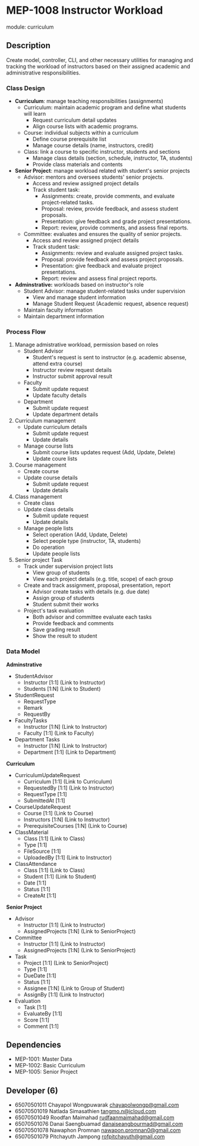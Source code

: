 # MEP-1008 Instructor Workload

module: curriculum

## Description
Create model, controller, CLI, and other necessary utilities for managing and tracking the workload of instructors based on their assigned academic and administrative responsibilities.

### Class Design
- **Curriculum**: manage teaching responsibilities (assignments)
    - Curriculum: maintain academic program and define what students will learn
        - Request curriculum detail updates
        - Align course lists with academic programs.
    - Course: individual subjects within a curriculum
        - Define course prerequisite list
        - Manage course details (name, instructors, credit)
    - Class: link a course to specific instructor, students and sections
        - Manage class details (section, schedule, instructor, TA, students)
        - Provide class materials and contents
- **Senior Project**: manage workload related with student's senior projects
    - Advisor: mentors and oversees students' senior projects.
        - Access and review assigned project details
        - Track student task:
            - Assignments: create, provide comments, and evaluate project-related tasks.
            - Proposal: review, provide feedback, and assess student proposals.
            - Presentation: give feedback and grade project presentations.
            - Report: review, provide comments, and assess final reports.
    - Committee: evaluates and ensures the quality of senior projects.
        - Access and review assigned project details
        - Track student task:
            - Assignments: review and evaluate assigned project tasks.
            - Proposal: provide feedback and assess project proposals.
            - Presentation: give feedback and evaluate project presentations.
            - Report: review and assess final project reports.
- **Adminstrative:** workloads based on instructor's role
    - Student Advisor: manage student-related tasks under supervision
        - View and manage student information
        - Manage Student Request (Academic request, absence request)
    - Maintain faculty information
    - Maintain department information

### Process Flow
1. Manage admistrative workload, permission based on roles
    - Student Advisor
        - Student's request is sent to instructor (e.g. academic absense, attend extra course)
        - Instructor review request details
        - Instructor submit approval result
    - Faculty
        - Submit update request
        - Update faculty details
    - Department
        - Submit update request
        - Update department details
2. Curriculum management
    - Update curriculum details
        - Submit update request
        - Update details
    - Manage course lists
        - Submit course lists updates request (Add, Update, Delete)
        - Update coure lists
3. Course management
    - Create course
    - Update course details
        - Submit update request
        - Update details
4. Class management
    - Create class
    - Update class details
        - Submit update request
        - Update details
    - Manage people lists
        - Select operation (Add, Update, Delete)
        - Select people type (instructor, TA, students)
        - Do operation
        - Update people lists
5. Senior project Task
    - Track under supervision project lists
        - View group of students
        - View each project details (e.g. title, scope) of each group
    - Create and track assignment, proposal, presentation, report
        - Advisor create tasks with details (e.g. due date)
        - Assign group of students
        - Student submit their works
    - Project's task evaluation
        - Both advisor and committee evaluate each tasks
        - Provide feedback and comments
        - Save grading result
        - Show the result to student

### Data Model
**Adminstrative**
- StudentAdvisor
    - Instructor [1:1] (Link to Instructor)
    - Students [1:N] (Link to Student)
- StudentRequest
    - RequestType
    - Remark
    - RequestBy
- FacultyTasks
    - Instructor [1:N] (Link to Instructor)
    - Faculty [1:1] (Link to Faculty)
- Department Tasks
    - Instructor [1:N] (Link to Instructor)
    - Department  [1:1] (Link to Department)

**Curriculum**
- CurriculumUpdateRequest
    - Curriculum [1:1] (Link to Curriculum)
    - RequestedBy [1:1] (Link to Instructor)
    - RequestType [1:1]
    - SubmittedAt [1:1]
- CourseUpdateRequest
    - Course [1:1] (Link to Course)
    - Instructors [1:N] (Link to Instructor)
    - PrerequisiteCourses [1:N] (Link to Course)
- ClassMaterial
    - Class [1:1] (Link to Class)
    - Type  [1:1]
    - FileSource  [1:1]
    - UploadedBy [1:1] (Link to Instructor)
- ClassAttendance
    - Class [1:1] (Link to Class)
    - Student [1:1] (Link to Student)
    - Date [1:1]
    - Status [1:1]
    - CreateAt [1:1]

**Senior Project**
- Advisor
    - Instructor [1:1] (Link to Instructor)
    - AssignedProjects [1:N]  (Link to SeniorProject)
- Committee
    - Instructor [1:1] (Link to Instructor)
    - AssignedProjects [1:N]  (Link to SeniorProject)
- Task
    - Project [1:1] (Link to SeniorProject)
    - Type [1:1]
    - DueDate [1:1]
    - Status [1:1]
    - Assignee [1:N] (Link to Group of Student)
    - AssignBy [1:1] (Link to Instructor)
- Evaluation
    - Task [1:1]
    - EvaluateBy [1:1]
    - Score [1:1]
    - Comment [1:1]

## Dependencies
- MEP-1001: Master Data
- MEP-1002: Basic Curriculum
- MEP-1005: Senior Project

## Developer (6)
- 65070501011 Chayapol Wongpuwarak chayapolwongp@gmail.com
- 65070501019 Natlada Simasathien tangmo.n@icloud.com
- 65070501049 Roodfan Maimahad rudfaanmaimahad@gmail.com
- 65070501076 Danai Saengbuamad danaiseangbourmad@gmail.com
- 65070501078 Nawaphon Promnan nawapon.promnan0@gmail.com
- 65070501079 Pitchayuth Jampong rofpitchayuth@gmail.com